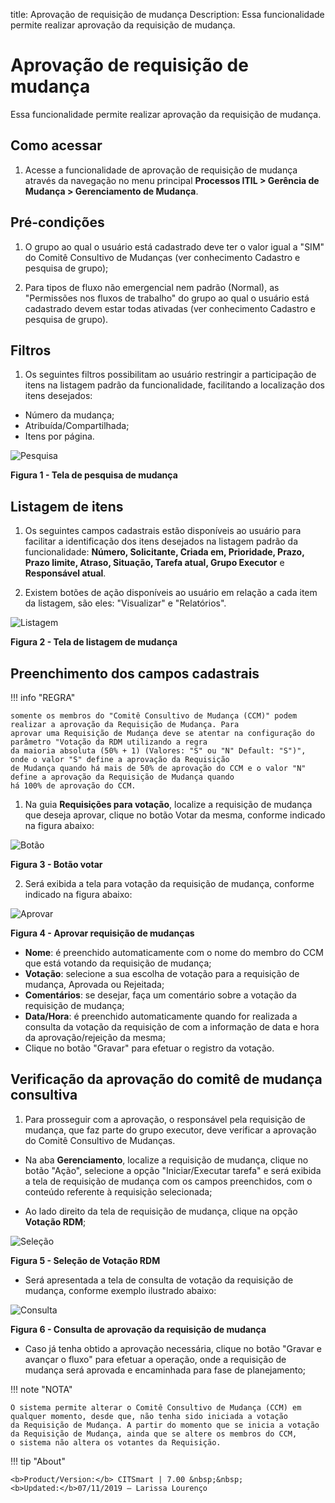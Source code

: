 title: Aprovação de requisição de mudança
Description: Essa funcionalidade permite realizar aprovação da requisição de mudança.
# Aprovação de requisição de mudança

Essa funcionalidade permite realizar aprovação da requisição de mudança.

Como acessar
---------------

1. Acesse a funcionalidade de aprovação de requisição de mudança através da navegação no menu 
principal **Processos ITIL > Gerência de Mudança > Gerenciamento de Mudança**.

Pré-condições
---------------

1. O grupo ao qual o usuário está cadastrado deve ter o valor igual a "SIM" do Comitê Consultivo 
de Mudanças (ver conhecimento Cadastro e pesquisa de grupo);

2. Para tipos de fluxo não emergencial nem padrão (Normal), as "Permissões nos fluxos de trabalho" do
grupo ao qual o usuário está cadastrado devem estar todas ativadas (ver conhecimento Cadastro e pesquisa de grupo).

Filtros
--------

1. Os seguintes filtros possibilitam ao usuário restringir a participação de itens na listagem padrão da funcionalidade, 
facilitando a localização dos itens desejados:

- Número da mudança;
- Atribuída/Compartilhada;
- Itens por página.

![Pesquisa](images/aprov-mud.img1.png)

**Figura 1 - Tela de pesquisa de mudança**

Listagem de itens
-------------------

1. Os seguintes campos cadastrais estão disponíveis ao usuário para facilitar a identificação dos itens desejados
na listagem padrão da funcionalidade: **Número, Solicitante, Criada em, Prioridade, Prazo, Prazo limite, Atraso, Situação,
Tarefa atual, Grupo Executor** e **Responsável atual**.

2. Existem botões de ação disponíveis ao usuário em relação a cada item da listagem, são eles: "Visualizar" e "Relatórios".

![Listagem](images/aprov-mud.img2.png)

**Figura 2 - Tela de listagem de mudança**

Preenchimento dos campos cadastrais
-------------------------------------

!!! info "REGRA"

    somente os membros do "Comitê Consultivo de Mudança (CCM)" podem realizar a aprovação da Requisição de Mudança. Para
    aprovar uma Requisição de Mudança deve se atentar na configuração do parâmetro "Votação da RDM utilizando a regra 
    da maioria absoluta (50% + 1) (Valores: "S" ou "N" Default: "S")", onde o valor "S" define a aprovação da Requisição
    de Mudança quando há mais de 50% de aprovação do CCM e o valor "N" define a aprovação da Requisição de Mudança quando 
    há 100% de aprovação do CCM.
    
1. Na guia **Requisições para votação**, localize a requisição de mudança que deseja aprovar, clique no botão Votar da mesma,
conforme indicado na figura abaixo:

![Botão](images/aprov-mud.img3.png)

**Figura 3 - Botão votar**

2. Será exibida a tela para votação da requisição de mudança, conforme indicado na figura abaixo:

![Aprovar](images/aprov-mud.img4.png)

**Figura 4 - Aprovar requisição de mudanças**

- **Nome**: é preenchido automaticamente com o nome do membro do CCM que está votando da requisição de mudança;
- **Votação**:  selecione a sua escolha de votação para a requisição de mudança, Aprovada ou Rejeitada;
- **Comentários**: se desejar, faça um comentário sobre a votação da requisição de mudança;
- **Data/Hora**: é preenchido automaticamente quando for realizada a consulta da votação da requisição de com a informação
de data e hora da aprovação/rejeição da mesma;
- Clique no botão "Gravar" para efetuar o registro da votação.

Verificação da aprovação do comitê de mudança consultiva
---------------------------------------------------------

1. Para prosseguir com a aprovação, o responsável pela requisição de mudança, que faz parte do grupo executor, deve verificar
a aprovação do Comitê Consultivo de Mudanças.

- Na aba **Gerenciamento**, localize a requisição de mudança, clique no botão "Ação", selecione a opção "Iniciar/Executar tarefa" e será 
exibida a tela de requisição de mudança com os campos preenchidos, com o conteúdo referente à requisição selecionada;

- Ao lado direito da tela de requisição de mudança, clique na opção **Votação RDM**;

![Seleção](images/aprov-mud.img5.png)

**Figura 5 - Seleção de Votação RDM**

- Será apresentada a tela de consulta de votação da requisição de mudança, conforme exemplo ilustrado abaixo:

![Consulta](images/aprov-mud.img6.png)

**Figura 6 - Consulta de aprovação da requisição de mudança**

- Caso já tenha obtido a aprovação necessária, clique no botão "Gravar e avançar o fluxo" para efetuar a operação, onde a requisição de
mudança será aprovada e encaminhada para fase de planejamento;

!!! note "NOTA"

    O sistema permite alterar o Comitê Consultivo de Mudança (CCM) em qualquer momento, desde que, não tenha sido iniciada a votação 
    da Requisição de Mudança. A partir do momento que se inicia a votação da Requisição de Mudança, ainda que se altere os membros do CCM,
    o sistema não altera os votantes da Requisição.
    
!!! tip "About"

    <b>Product/Version:</b> CITSmart | 7.00 &nbsp;&nbsp;
    <b>Updated:</b>07/11/2019 – Larissa Lourenço
